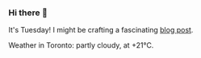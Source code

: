 ### Hi there :wave:

It's Tuesday! I might be crafting a fascinating [blog post](https://www.benjaminwuethrich.dev).

Weather in Toronto: partly cloudy, at +21°C.
